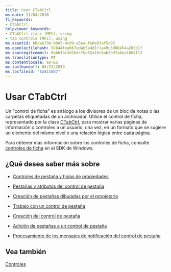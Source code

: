 ```yaml
---
title: Usar CTabCtrl
ms.date: 11/04/2016
f1_keywords:
- CTabCtrl
helpviewer_keywords:
- CTabCtrl class [MFC], using
- tab controls [MFC], using
ms.assetid: 6bda6798-0085-4c09-a5ea-fe0e97af5c95
ms.openlocfilehash: 97844fea667edab5a4d1f1a49c3908454a203d1f
ms.sourcegitcommit: 0ab61bc3d2b6cfbd52a16c6ab2b97a8ea1864f12
ms.translationtype: MT
ms.contentlocale: es-ES
ms.lasthandoff: 04/23/2019
ms.locfileid: "62411687"
---
```

# <a name="using-ctabctrl"></a>Usar CTabCtrl

Un "control de ficha" es análogo a los divisores de un bloc de notas o las carpetas etiquetadas de un archivador. Utilice el control de ficha, representado por la clase [CTabCtrl](../mfc/reference/ctabctrl-class.md), para mostrar varias páginas de información o controles a un usuario, una vez, en un formato que se sugiere un elemento del mismo nivel o una relación lógica entre cada página.

Para obtener más información sobre los controles de ficha, consulte [controles de ficha](/windows/desktop/Controls/tab-controls) en el SDK de Windows.

## <a name="what-do-you-want-to-know-more-about"></a>¿Qué desea saber más sobre

- [Controles de pestaña y hojas de propiedades](../mfc/tab-controls-and-property-sheets.md)

- [Pestañas y atributos del control de pestaña](../mfc/tabs-and-tab-control-attributes.md)

- [Creación de pestañas dibujadas por el propietario](../mfc/making-owner-drawn-tabs.md)

- [Trabajo con un control de pestaña](../mfc/working-with-a-tab-control.md)

- [Creación del control de pestaña](../mfc/creating-the-tab-control.md)

- [Adición de pestañas a un control de pestaña](../mfc/adding-tabs-to-a-tab-control.md)

- [Procesamiento de los mensajes de notificación del control de pestaña](../mfc/processing-tab-control-notification-messages.md)

## <a name="see-also"></a>Vea también

[Controles](../mfc/controls-mfc.md)
